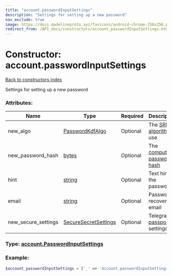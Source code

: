 ```yaml
---
title: "account.passwordInputSettings"
description: "Settings for setting up a new password"
nav_exclude: true
image: https://docs.madelineproto.xyz/favicons/android-chrome-256x256.png
redirect_from: /API_docs/constructors/account_passwordInputSettings.html
---
```

# Constructor: account.passwordInputSettings  
[Back to constructors index](/API_docs/constructors/index.html)



Settings for setting up a new password

### Attributes:

| Name     |    Type       | Required | Description |
|----------|---------------|----------|-------------|
|new\_algo|[PasswordKdfAlgo](/API_docs/types/PasswordKdfAlgo.html) | Optional|The [SRP algorithm](https://core.telegram.org/api/srp) to use|
|new\_password\_hash|[bytes](/API_docs/types/bytes.html) | Optional|The [computed password hash](https://core.telegram.org/api/srp)|
|hint|[string](/API_docs/types/string.html) | Optional|Text hint for the password|
|email|[string](/API_docs/types/string.html) | Optional|Password recovery email|
|new\_secure\_settings|[SecureSecretSettings](/API_docs/types/SecureSecretSettings.html) | Optional|Telegram [passport](https://core.telegram.org/passport) settings|



### Type: [account.PasswordInputSettings](/API_docs/types/account.PasswordInputSettings.html)


### Example:

```php
$account_passwordInputSettings = ['_' => 'account.passwordInputSettings', 'new_algo' => PasswordKdfAlgo, 'new_password_hash' => 'bytes', 'hint' => 'string', 'email' => 'string', 'new_secure_settings' => SecureSecretSettings];
```  
